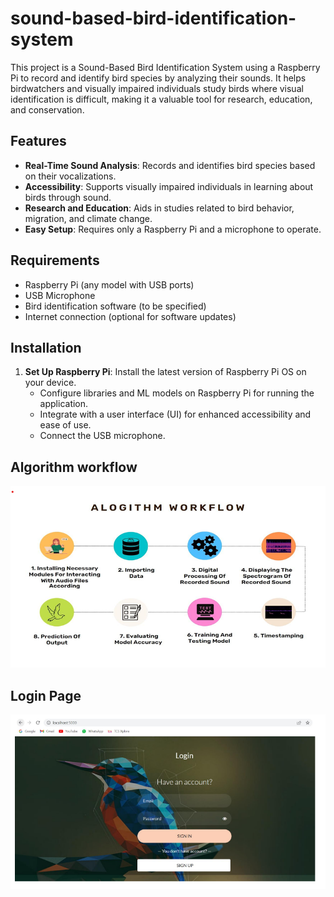 # sound-based-bird-identification-system
This project is a Sound-Based Bird Identification System using a Raspberry Pi to record and identify bird species by analyzing their sounds. It helps birdwatchers and visually impaired individuals study birds where visual identification is difficult, making it a valuable tool for research, education, and conservation.

## Features

- **Real-Time Sound Analysis**: Records and identifies bird species based on their vocalizations.
- **Accessibility**: Supports visually impaired individuals in learning about birds through sound.
- **Research and Education**: Aids in studies related to bird behavior, migration, and climate change.
- **Easy Setup**: Requires only a Raspberry Pi and a microphone to operate.

## Requirements

- Raspberry Pi (any model with USB ports)
- USB Microphone
- Bird identification software (to be specified)
- Internet connection (optional for software updates)

## Installation

1. **Set Up Raspberry Pi**:
    Install the latest version of Raspberry Pi OS on your device.
   - Configure libraries and ML models on Raspberry Pi for running the application.
   - Integrate with a user interface (UI) for enhanced accessibility and ease of use.
   - Connect the USB microphone.

## Algorithm workflow

![Algorithm workflow](Project_Images/algorithm_workflow.png)

## Login Page

![Login Page](Project_Images/Login_Page.png)

